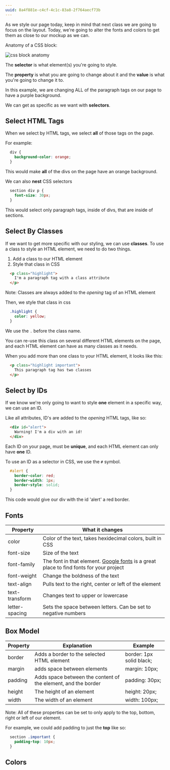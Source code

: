 ```yaml
---
uuid: 8a4f881e-c4cf-4c1c-83a8-2f764aecf73b
---
```

As we style our page today, keep in mind that next class we are going to focus on the layout.
Today, we're going to alter the fonts and colors to get them as close to our mockup as we can.

Anatomy of a CSS block:

![css block anatomy](https://d3vv6lp55qjaqc.cloudfront.net/items/28042d213b0v1A0h1H3P/Image%202017-09-06%20at%206.27.00%20PM.png?X-CloudApp-Visitor-Id=2818368&v=8bda0b15)

The **selector** is what element(s) you're going to style.

The **property** is what you are going to change about it and the **value** is what you're going to change it to.

In this example, we are changing ALL of the paragraph tags on our page to have a purple background.

We can get as specific as we want with **selectors**.


## Select HTML Tags

When we select by HTML tags, we select **all** of those tags on the page.

For example:

```css
  div {
    background-color: orange;
  }
```

This would make **all** of the divs on the page have an orange background.

We can also **nest** CSS selectors

```css
  section div p {
    font-size: 30px;
  }
```

This would select only paragraph tags, inside of divs, that are inside of sections.


## Select By Classes

If we want to get more specific with our styling, we can use **classes**. To use a class to
style an HTML element, we need to do two things.
1. Add a class to our HTML element
2. Style that class in CSS


```html
  <p class="highlight">
    I'm a paragraph tag with a class attribute
  </p>
```

Note: Classes are always added to the *opening* tag of an HTML element

Then, we style that class in css

```css
  .highlight {
    color: yellow;
  }
```

We use the `.` before the class name.

You can re-use this class on several different HTML elements on the page, and each HTML element
can have as many classes as it needs.

When you add more than one class to your HTML element, it looks like this:


```html
  <p class="highlight important">
    This paragraph tag has two classes
  </p>
```


## Select by IDs

If we know we're only going to want to style **one** element in a specific way, we can use an ID.

Like all attributes, ID's are added to the *opening* HTML tags, like so:

```html
  <div id="alert">
    Warning! I'm a div with an id!
  </div>
```

Each ID on your page, must be **unique**, and each HTML element can only have **one** ID.

To use an ID as a selector in CSS, we use the `#` symbol.

```css
  #alert {
    border-color: red;
    border-width: 1px;
    border-style: solid;
  }
```

This code would give our div with the id 'alert' a red border.


## Fonts

| Property      | What it changes   |
|---------------|-----------------  |
| color    | Color of the text, takes hexidecimal colors, built in CSS  |
| font-size| Size of the text  |
| font-family| The font in that element. [Google fonts](https://fonts.google.com/) is a great place to find fonts for your project|
| font-weight | Change the boldness of the text |
| text-align | Pulls text to the right, center or left of the element |
| text-transform | Changes text to upper or lowercase |
| letter-spacing | Sets the space between letters. Can be set to negative numbers |


## Box Model

| Property | Explanation | Example |
| -------- | ------------| ------- |
| border | Adds a border to the selected HTML element | border: 1px solid black; |
| margin | adds space between elements | margin: 10px; |
| padding | Adds space between the content of the element, and the border | padding: 30px; |
| height | The height of an element | height: 20px; |  
| width | The width of an element | width: 100px; |

Note: All of these properties can be set to only apply to the top, bottom, right or left of our
element.

For example, we could add padding to just the **top** like so:

```css
  section .important {
    padding-top: 10px;
  }
```

## Colors
